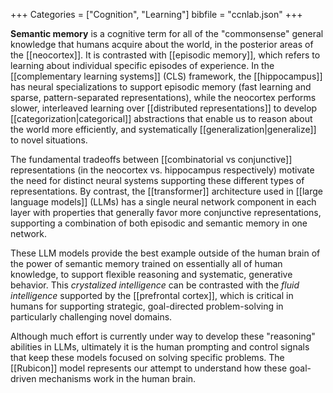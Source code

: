 +++
Categories = ["Cognition", "Learning"]
bibfile = "ccnlab.json"
+++

**Semantic memory** is a cognitive term for all of the "commonsense" general knowledge that humans acquire about the world, in the posterior areas of the [[neocortex]]. It is contrasted with [[episodic memory]], which refers to learning about individual specific episodes of experience. In the [[complementary learning systems]] (CLS) framework, the [[hippocampus]] has neural specializations to support episodic memory (fast learning and sparse, pattern-separated representations), while the neocortex performs slower, interleaved learning over [[distributed representations]] to develop [[categorization|categorical]] abstractions that enable us to reason about the world more efficiently, and systematically [[generalization|generalize]] to novel situations.

The fundamental tradeoffs between [[combinatorial vs conjunctive]] representations (in the neocortex vs. hippocampus respectively) motivate the need for distinct neural systems supporting these different types of representations. By contrast, the [[transformer]] architecture used in [[large language models]] (LLMs) has a single neural network component in each layer with properties that generally favor more conjunctive representations, supporting a combination of both episodic and semantic memory in one network.

These LLM models provide the best example outside of the human brain of the power of semantic memory trained on essentially all of human knowledge, to support flexible reasoning and systematic, generative behavior. This _crystalized intelligence_ can be contrasted with the _fluid intelligence_ supported by the [[prefrontal cortex]], which is critical in humans for supporting strategic, goal-directed problem-solving in particularly challenging novel domains.

Although much effort is currently under way to develop these "reasoning" abilities in LLMs, ultimately it is the human prompting and control signals that keep these models focused on solving specific problems. The [[Rubicon]] model represents our attempt to understand how these goal-driven mechanisms work in the human brain.

